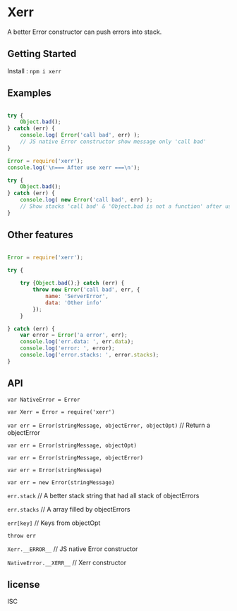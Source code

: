 # Xerr
A better Error constructor can push errors into stack.


## Getting Started 
Install : ``npm i xerr``


## Examples

```javascript

try {
	Object.bad();
} catch (err) {
	console.log( Error('call bad', err) );
	// JS native Error constructor show message only 'call bad'
}

Error = require('xerr');
console.log('\n=== After use xerr ===\n');

try {
	Object.bad();
} catch (err) {
	console.log( new Error('call bad', err) );
	// Show stacks 'call bad' & 'Object.bad is not a function' after used xerr
}


```



## Other features

```javascript

Error = require('xerr');

try {
	
	try {Object.bad();} catch (err) {
		throw new Error('call bad', err, {
			name: 'ServerError',
			data: 'Other info'
		});
	}

} catch (err) {
	var error = Error('a error', err);
	console.log('err.data: ', err.data);
	console.log('error: ', error);
	console.log('error.stacks: ', error.stacks);
}


```

## API
``var NativeError = Error``

``var Xerr = Error = require('xerr')``

``var err = Error(stringMessage, objectError, objectOpt)`` // Return a objectError

``var err = Error(stringMessage, objectOpt)``

``var err = Error(stringMessage, objectError)``

``var err = Error(stringMessage)``

``var err = new Error(stringMessage)``

``err.stack`` // A better stack string that had all stack of objectErrors

``err.stacks`` // A array filled by objectErrors

``err[key]`` // Keys from objectOpt

``throw err``

``Xerr.__ERROR__`` // JS native Error constructor

``NativeError.__XERR__`` // Xerr constructor

## license
ISC
